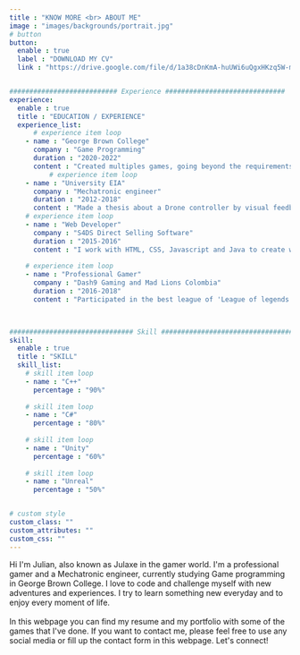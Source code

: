 ```yaml
---
title : "KNOW MORE <br> ABOUT ME"
image : "images/backgrounds/portrait.jpg"
# button
button:
  enable : true
  label : "DOWNLOAD MY CV"
  link : "https://drive.google.com/file/d/1a38cDnKmA-huUWi6uQgxHKzq5W-mmk9o/view?usp=sharing"


########################### Experience ##############################
experience:
  enable : true
  title : "EDUCATION / EXPERIENCE"
  experience_list:
      # experience item loop
    - name : "George Brown College"
      company : "Game Programming"
      duration : "2020-2022"
      content : "Created multiples games, going beyond the requirements of the assignments and achiving the Dean's List every semester"
          # experience item loop
    - name : "University EIA"
      company : "Mechatronic engineer"
      duration : "2012-2018"
      content : "Made a thesis about a Drone controller by visual feedback, it was designed to help banana farms in the growing cycle"
    # experience item loop
    - name : "Web Developer"
      company : "S4DS Direct Selling Software"
      duration : "2015-2016"
      content : "I work with HTML, CSS, Javascript and Java to create websites and web applications related to Direct selling (like herbalife)"
      
    # experience item loop
    - name : "Professional Gamer"
      company : "Dash9 Gaming and Mad Lions Colombia"
      duration : "2016-2018"
      content : "Participated in the best league of 'League of legends' in Latinoamerica, winning international tournaments and handled creation of content and meetings with fans "
      


############################### Skill #################################
skill:
  enable : true
  title : "SKILL"
  skill_list:
    # skill item loop
    - name : "C++"
      percentage : "90%"
      
    # skill item loop
    - name : "C#"
      percentage : "80%"
      
    # skill item loop
    - name : "Unity"
      percentage : "60%"
      
    # skill item loop
    - name : "Unreal"
      percentage : "50%"


# custom style
custom_class: "" 
custom_attributes: "" 
custom_css: ""
---
```


Hi I'm Julian, also known as Julaxe in the gamer world. I'm a professional gamer and a Mechatronic engineer, currently studying Game programming in George Brown College. I love to code and challenge myself with new adventures and experiences. I try to learn something new everyday and to enjoy every moment of life. <br> <br>In this webpage you can find my resume and my portfolio with some of the games that I've done. If you want to contact me, please feel free to use any social media or fill up the contact form in this webpage. Let's connect!
